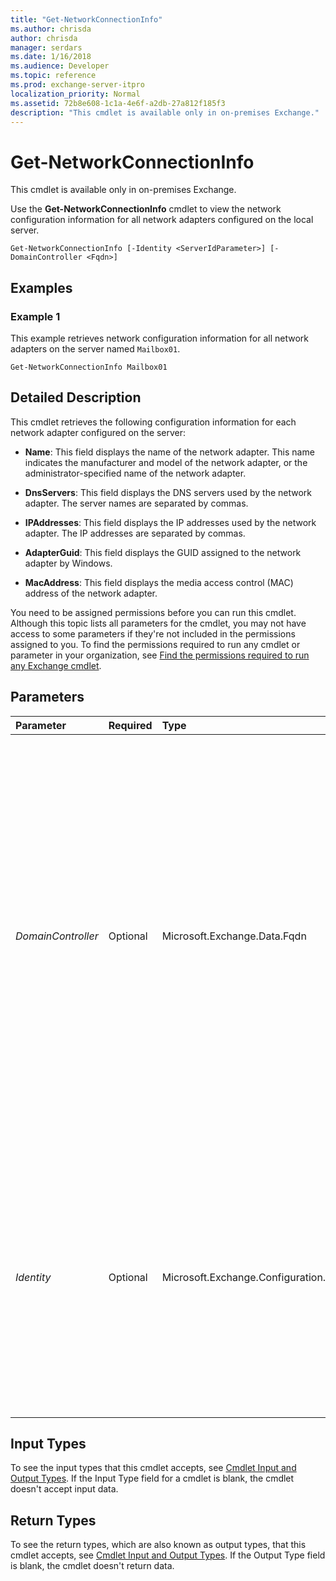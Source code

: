 ```yaml
---
title: "Get-NetworkConnectionInfo"
ms.author: chrisda
author: chrisda
manager: serdars
ms.date: 1/16/2018
ms.audience: Developer
ms.topic: reference
ms.prod: exchange-server-itpro
localization_priority: Normal
ms.assetid: 72b8e608-1c1a-4e6f-a2db-27a812f185f3
description: "This cmdlet is available only in on-premises Exchange."
---
```


# Get-NetworkConnectionInfo

This cmdlet is available only in on-premises Exchange. 
  
Use the **Get-NetworkConnectionInfo** cmdlet to view the network configuration information for all network adapters configured on the local server.
  
```
Get-NetworkConnectionInfo [-Identity <ServerIdParameter>] [-DomainController <Fqdn>]

```

## Examples
<a name="Examples"> </a>

### Example 1

This example retrieves network configuration information for all network adapters on the server named  `Mailbox01`.
  
```
Get-NetworkConnectionInfo Mailbox01
```

## Detailed Description
<a name="DetailedDescription"> </a>

This cmdlet retrieves the following configuration information for each network adapter configured on the server:
  
- **Name**: This field displays the name of the network adapter. This name indicates the manufacturer and model of the network adapter, or the administrator-specified name of the network adapter.
    
- **DnsServers**: This field displays the DNS servers used by the network adapter. The server names are separated by commas.
    
- **IPAddresses**: This field displays the IP addresses used by the network adapter. The IP addresses are separated by commas.
    
- **AdapterGuid**: This field displays the GUID assigned to the network adapter by Windows.
    
- **MacAddress**: This field displays the media access control (MAC) address of the network adapter.
    
You need to be assigned permissions before you can run this cmdlet. Although this topic lists all parameters for the cmdlet, you may not have access to some parameters if they're not included in the permissions assigned to you. To find the permissions required to run any cmdlet or parameter in your organization, see [Find the permissions required to run any Exchange cmdlet](https://technet.microsoft.com/library/mt432940.aspx).
  
## Parameters
<a name="DetailedDescription"> </a>

|**Parameter**|**Required**|**Type**|**Description**|
|:-----|:-----|:-----|:-----|
| _DomainController_ <br/> |Optional  <br/> |Microsoft.Exchange.Data.Fqdn  <br/> |The _DomainController_ parameter specifies the domain controller that's used by this cmdlet to read data from or write data to Active Directory. You identify the domain controller by its fully qualified domain name (FQDN). For example, `dc01.contoso.com`.  <br/> The _DomainController_ parameter isn't supported on Edge Transport servers. An Edge Transport server uses the local instance of Active Directory Lightweight Directory Services (AD LDS) to read and write data. <br/> |
| _Identity_ <br/> |Optional  <br/> |Microsoft.Exchange.Configuration.Tasks.ServerIdParameter  <br/> | The _Identity_ parameter specifies the server you want to query. You can use any value that uniquely identifies the server. For example: <br/>  Name <br/>  FQDN <br/>  Distinguished name (DN) <br/>  Exchange Legacy DN <br/>  If you don't use the _Identity_ parameter, the command is run on the local server. <br/> |
   
## Input Types
<a name="InputTypes"> </a>

To see the input types that this cmdlet accepts, see [Cmdlet Input and Output Types](http://go.microsoft.com/fwlink/p/?linkId=616387). If the Input Type field for a cmdlet is blank, the cmdlet doesn't accept input data. 
  
## Return Types
<a name="ReturnTypes"> </a>

To see the return types, which are also known as output types, that this cmdlet accepts, see [Cmdlet Input and Output Types](http://go.microsoft.com/fwlink/p/?linkId=616387). If the Output Type field is blank, the cmdlet doesn't return data. 
  

